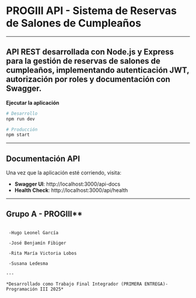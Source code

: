 # PROGIII API - Sistema de Reservas de Salones de Cumpleaños
---

API REST desarrollada con Node.js y Express para la gestión de reservas de salones de cumpleaños, implementando autenticación JWT, autorización por roles y documentación con Swagger.
---

 **Ejecutar la aplicación**
```bash
# Desarrollo
npm run dev

# Producción
npm start
```
---


##  Documentación API

Una vez que la aplicación esté corriendo, visita:
- **Swagger UI**: http://localhost:3000/api-docs
- **Health Check**: http://localhost:3000/api/health
---


##  Grupo A - PROGIII**
```

 -Hugo Leonel García

 -José Benjamín Fibiger

 -Rita María Victoria Lobos

 -Susana Ledesma
 
---

*Desarrollado como Trabajo Final Integrador (PRIMERA ENTREGA)- Programación III 2025*